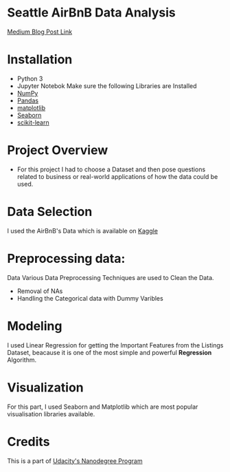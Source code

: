 # Seattle AirBnB Data Analysis 

[Medium Blog Post Link](https://medium.com/@omkarbhad66/seattle-airbnbs-data-analysis-that-every-investor-must-know-8a25a694389e)

# Installation
- Python 3
- Jupyter Notebok
Make sure the following Libraries are Installed
- [NumPy](http://www.numpy.org/)
- [Pandas](http://pandas.pydata.org)
- [matplotlib](http://matplotlib.org/)
- [Seaborn](https://seaborn.pydata.org/)
- [scikit-learn](http://scikit-learn.org/stable)

# Project Overview 
- For this project I had to choose a Dataset and then pose questions related to business or real-world applications of how the data could be used.

# Data Selection
I used the AirBnB's Data which is available on [Kaggle](https://www.kaggle.com/airbnb/seattle)

# Preprocessing data:
Data Various Data Preprocessing Techniques are used to Clean the Data.
- Removal of NAs 
- Handling the Categorical data with Dummy Varibles

# Modeling 
I used Linear Regression for getting the Important Features from the Listings Dataset, beacause it is one of the most simple and powerful **Regression** Algorithm.

# Visualization
For this part, I used Seaborn and Matplotlib which are most popular visualisation libraries available.

# Credits 

This is a part of [Udacity's Nanodegree Program](https://www.udacity.com/course/data-scientist-nanodegree--nd025) 

